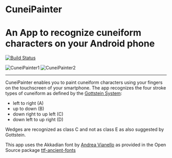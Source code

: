# CuneiPainter 
# An App to recognize cuneiform characters on your Android phone

[![Build Status](https://travis-ci.com/situx/CuneiPainter.svg?branch=master)](https://travis-ci.com/situx/CuneiPainter)

![CuneiPainter1](https://github.com/situx/CuneiPainter/blob/master/doc/cp1small.png "CuneiPainter1")  ![CuneiPainter2](https://github.com/situx/CuneiPainter/blob/master/doc/cp2small.png "CuneiPainter2")

***

CuneiPainter enables you to paint cuneiform characters using your fingers on the touchscreen of your smartphone.
The app recognizes the four stroke types of cuneiform as defined by the [Gottstein System](http://cdli.mpiwg-berlin.mpg.de/pubs/cdln/php/single.php?id=000070):
* left to right (A)
* up to down (B)
* down right to up left (C)
* down left to up right (D)

Wedges are recognized as class C and not as class E as also suggested by Gottstein.

This app uses the Akkadian font by [Andrea Vianello](www.bronzeage.org.uk/ancient-fonts.aspx) as provided in the Open Source package [ttf-ancient-fonts](https://packages.debian.org/sid/ttf-ancient-fonts) 
